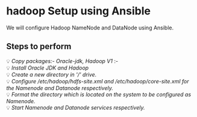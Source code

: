# hadoop Setup using Ansible
We will configure Hadoop NameNode and DataNode using Ansible.

## Steps to perform

:bulb: *Copy packages:- Oracle-jdk, Hadoop V1* :- <br>
:bulb: *Install Oracle JDK and Hadoop* <br>
:bulb: *Create a new directory in '/' drive.* <br>
:bulb: *Configure /etc/hadoop/hdfs-site.xml and /etc/hadoop/core-site.xml for the Namenode and Datanode respectively.* <br>
:bulb: *Format the directory which is located on the system to be configured as Namenode.* <br>
:bulb: *Start Namenode and Datanode services respectively.* 

